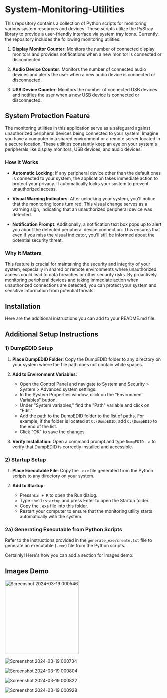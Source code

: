 # System-Monitoring-Utilities

This repository contains a collection of Python scripts for monitoring various system resources and devices. These scripts utilize the PyStray library to provide a user-friendly interface via system tray icons. Currently, the repository includes the following monitoring utilities:

1. **Display Monitor Counter**: Monitors the number of connected display monitors and provides notifications when a new monitor is connected or disconnected.

2. **Audio Device Counter**: Monitors the number of connected audio devices and alerts the user when a new audio device is connected or disconnected.

3. **USB Device Counter**: Monitors the number of connected USB devices and notifies the user when a new USB device is connected or disconnected.

## System Protection Feature

The monitoring utilities in this application serve as a safeguard against unauthorized peripheral devices being connected to your system. Imagine you have a computer in a shared environment or a remote server located in a secure location. These utilities constantly keep an eye on your system's peripherals like display monitors, USB devices, and audio devices.

### How It Works

- **Automatic Locking**: If any peripheral device other than the default ones is connected to your system, the application takes immediate action to protect your privacy. It automatically locks your system to prevent unauthorized access.

- **Visual Warning Indicators**: After unlocking your system, you'll notice that the monitoring icons turn red. This visual change serves as a warning sign, indicating that an unauthorized peripheral device was detected.

- **Notification Prompt**: Additionally, a notification text box pops up to alert you about the detected peripheral device connection. This ensures that even if you miss the visual indicator, you'll still be informed about the potential security threat.

### Why It Matters

This feature is crucial for maintaining the security and integrity of your system, especially in shared or remote environments where unauthorized access could lead to data breaches or other security risks. By proactively monitoring peripheral devices and taking immediate action when unauthorized connections are detected, you can protect your system and sensitive information from potential threats.


## Installation

Here are the additional instructions you can add to your README.md file:

## Additional Setup Instructions

### 1) DumpEDID Setup

1. **Place DumpEDID Folder**: Copy the DumpEDID folder to any directory on your system where the file path does not contain white spaces.

2. **Add to Environment Variables**:
   - Open the Control Panel and navigate to System and Security > System > Advanced system settings.
   - In the System Properties window, click on the "Environment Variables" button.
   - Under "System variables," find the "Path" variable and click on "Edit."
   - Add the path to the DumpEDID folder to the list of paths. For example, if the folder is located at `C:\DumpEDID`, add `C:\DumpEDID` to the end of the list.
   - Click "OK" to save the changes.

3. **Verify Installation**: Open a command prompt and type `DumpEDID -a` to verify that DumpEDID is correctly installed and accessible.

### 2) Startup Setup

1. **Place Executable File**: Copy the `.exe` file generated from the Python scripts to any directory on your system.

2. **Add to Startup**:
   - Press `Win + R` to open the Run dialog.
   - Type `shell:startup` and press Enter to open the Startup folder.
   - Copy the `.exe` file into this folder.
   - Restart your computer to ensure that the monitoring utility starts automatically with the system.

### 2a) Generating Executable from Python Scripts

Refer to the instructions provided in the `generate_exe/create.txt` file to generate an executable (`.exe`) file from the Python scripts.


Certainly! Here's how you can add a section for images demo:

## Images Demo

<img width="236" alt="Screenshot 2024-03-19 000546" src="https://github.com/Sathvik-Rao/System-Monitoring-Utilities/assets/36164509/04bbb169-98b3-430e-892f-271e1ce21c66">

![Screenshot 2024-03-19 000734](https://github.com/Sathvik-Rao/System-Monitoring-Utilities/assets/36164509/4171bf8e-49f0-4844-8dc6-af391b1889e5)

![Screenshot 2024-03-19 000804](https://github.com/Sathvik-Rao/System-Monitoring-Utilities/assets/36164509/6f433b8b-daa7-42d4-becc-ee6b9be42229)

![Screenshot 2024-03-19 000822](https://github.com/Sathvik-Rao/System-Monitoring-Utilities/assets/36164509/97145904-75fb-4dd6-8089-431fd54c9e9f)

![Screenshot 2024-03-19 000928](https://github.com/Sathvik-Rao/System-Monitoring-Utilities/assets/36164509/94ffe228-8bbf-4129-b03e-da78a08fbfa1)

